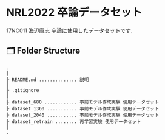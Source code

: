 # NRL2022 卒論データセット

17NC011 海辺康志 卒論に使用したデータセットです.

## 🗂 Folder Structure

```
.
│
├ README.md .............. 説明
│
├ .gitignore
│
├ dataset_680 ............ 事前モデル作成実験 使用データセット
├ dataset_1360 ........... 事前モデル作成実験 使用データセット
├ dataset_2040 ........... 事前モデル作成実験 使用データセット
├ dataset_retrain ........ 再学習実験 使用データセット
│ 
.
```

